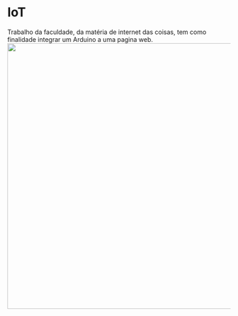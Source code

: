 # IoT
 Trabalho da faculdade, da matéria de internet das coisas, tem como finalidade integrar um Arduino a uma pagina web.
<img src="https://github.com/mestrecalendo/Instebot/blob/main/gatinhoooo.gif" width="800" height="600" />
